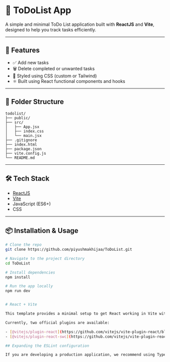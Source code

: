 # 📝 ToDoList App

A simple and minimal ToDo List application built with **ReactJS** and **Vite**, designed to help you track tasks efficiently.

---

## 🚀 Features

- ✅ Add new tasks
- 🗑️ Delete completed or unwanted tasks
- 🎨 Styled using CSS (custom or Tailwind)
- ⚛️ Built using React functional components and hooks

---

## 📁 Folder Structure

```
todolist/
├── public/
├── src/
│   ├── App.jsx
│   ├── index.css
│   └── main.jsx
├── .gitignore
├── index.html
├── package.json
├── vite.config.js
└── README.md
```
---

## 🛠️ Tech Stack

- [ReactJS](https://reactjs.org/)
- [Vite](https://vitejs.dev/)
- JavaScript (ES6+)
- CSS

---
## 📦 Installation & Usage

```bash
# Clone the repo
git clone https://github.com/piyushmakhijaa/ToDoList.git

# Navigate to the project directory
cd ToDoList

# Install dependencies
npm install

# Run the app locally
npm run dev


# React + Vite

This template provides a minimal setup to get React working in Vite with HMR and some ESLint rules.

Currently, two official plugins are available:

- [@vitejs/plugin-react](https://github.com/vitejs/vite-plugin-react/blob/main/packages/plugin-react) uses [Babel](https://babeljs.io/) for Fast Refresh
- [@vitejs/plugin-react-swc](https://github.com/vitejs/vite-plugin-react/blob/main/packages/plugin-react-swc) uses [SWC](https://swc.rs/) for Fast Refresh

## Expanding the ESLint configuration

If you are developing a production application, we recommend using TypeScript with type-aware lint rules enabled. Check out the [TS template](https://github.com/vitejs/vite/tree/main/packages/create-vite/template-react-ts) for information on how to integrate TypeScript and [`typescript-eslint`](https://typescript-eslint.io) in your project.
